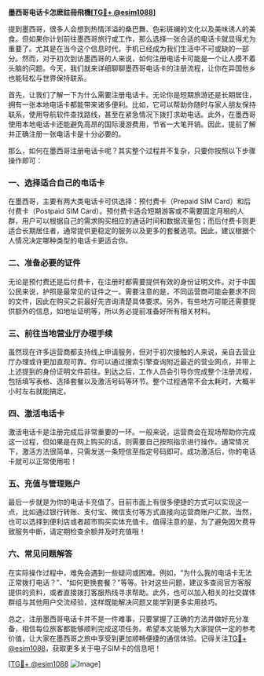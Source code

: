 **墨西哥电话卡怎麽註冊飛機[[TG💪+ @esim1088](https://t.me/s/esim1088)]**

提到墨西哥，很多人会想到热情洋溢的桑巴舞、色彩斑斓的文化以及美味诱人的美食。但如果你计划前往墨西哥旅行或工作，那么选择一张合适的电话卡就显得尤为重要了。尤其是在当今这个信息时代，手机已经成为我们生活中不可或缺的一部分。然而，对于初次到访墨西哥的人来说，如何注册电话卡可能是一个让人摸不着头脑的问题。今天，我们就来详细聊聊墨西哥电话卡的注册流程，让你在异国他乡也能轻松与世界保持联系。

首先，让我们了解一下为什么需要注册电话卡。无论你是短期旅游还是长期居住，拥有一张本地电话卡都能带来诸多便利。比如，它可以帮助你随时与家人朋友保持联系，使用导航软件查找路线，甚至在紧急情况下拨打求助电话。此外，在墨西哥使用本地电话卡还能避免高昂的国际漫游费用，节省一大笔开销。因此，提前了解并正确注册一张电话卡是十分必要的。

那么，如何在墨西哥注册电话卡呢？其实整个过程并不复杂，只要你按照以下步骤操作即可：

### 一、选择适合自己的电话卡

在墨西哥，主要有两大类电话卡可供选择：预付费卡（Prepaid SIM Card）和后付费卡（Postpaid SIM Card）。预付费卡适合短期游客或不需要固定月租的人群，用户可以根据自己的需求购买相应的通话时间和数据流量包；而后付费卡则更适合长期居住者，通常提供更稳定的服务以及更多的套餐选项。因此，建议根据个人情况决定哪种类型的电话卡更适合你。

### 二、准备必要的证件

无论是预付费还是后付费卡，在注册时都需要提供有效的身份证明文件。对于中国公民来说，护照是最常见的证件之一。需要注意的是，不同运营商可能会要求不同的文件，因此在购买之前最好先咨询清楚具体要求。另外，有些地方可能还需要提供额外的信息，如地址证明等，所以务必提前准备好所有相关材料。

### 三、前往当地营业厅办理手续

虽然现在许多运营商都支持线上申请服务，但对于初次接触的人来说，亲自去营业厅办理或许更加直观可靠。你可以通过搜索引擎查询附近最近的营业网点，并带上上述提到的身份证明文件前往。到达之后，工作人员会引导你完成整个注册流程，包括填写表格、选择套餐以及激活号码等环节。整个过程通常不会太耗时，大概半小时左右就能搞定。

### 四、激活电话卡

激活电话卡是注册完成后非常重要的一环。一般来说，运营商会在现场帮助你完成这一过程，但如果是在网上购买的话，则需要自己按照指示进行操作。通常情况下，激活方法很简单，只需发送一条短信至指定号码即可。成功激活后，你的电话卡就可以正常使用啦！

### 五、充值与管理账户

最后一步就是为你的电话卡充值了。目前市面上有很多便捷的方式可以实现这一点，比如通过银行转账、支付宝、微信支付等方式直接向运营商账户汇款。当然，也可以选择到便利店或者超市购买实体充值卡。值得注意的是，为了避免因欠费导致服务中断，请定期检查余额并及时充值哦！

### 六、常见问题解答

在实际操作过程中，难免会遇到一些疑问或困难。例如，“为什么我的电话卡无法正常拨打电话？”、“如何更换套餐？”等等。针对这些问题，建议多查阅官方客服提供的资料，或者直接拨打客服热线寻求帮助。此外，也可以加入相关的社交媒体群组与其他用户交流经验，这样既能解决问题又能学到更多实用技巧。

总之，注册墨西哥电话卡并不是一件难事，只要掌握了正确的方法并做好充分准备，相信每位旅客都能够顺利完成这项任务。希望本文能够为大家提供一定的参考价值，让大家在墨西哥之旅中享受到更加顺畅便捷的通信体验。记得关注[TG💪+ @esim1088](https://t.me/s/esim1088)，获取更多关于电子SIM卡的信息吧！

[[TG💪+ @esim1088](https://t.me/s/esim1088) ![Image](https://i.postimg.cc/4NQfJmqS/Snipaste-2025-05-13-00-14-12.png)]
